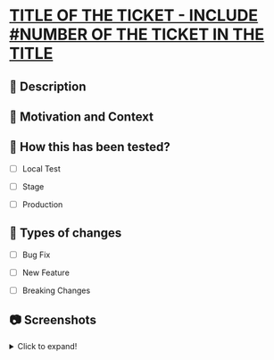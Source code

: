 # [TITLE OF THE TICKET - INCLUDE #NUMBER OF THE TICKET IN THE TITLE](TICKET_URL)

## :pencil: Description

<!-- Describe all the changes related to this Merge Request -->
## :speech_balloon: Motivation and Context

<!-- Describe the motivation or context that leads to make this changes -->

## :vertical_traffic_light: How this has been tested?

- [ ] Local Test

- [ ] Stage

- [ ] Production

## :construction: Types of changes

- [ ] Bug Fix

- [ ] New Feature

- [ ] Breaking Changes

## :camera: Screenshots

<details>
  <summary>Click to expand!</summary>
</details>
